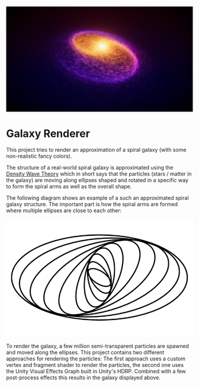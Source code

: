 ﻿![screenshot](docs/screenshots/galaxy.png)

# Galaxy Renderer

This project tries to render an approximation of a spiral galaxy (with some non-realistic fancy colors).


The structure of a real-world spiral galaxy is approximated using the [Density Wave Theory](https://en.wikipedia.org/wiki/Density_wave_theory) which in short says that
the particles (stars / matter in the galaxy) are moving along ellipses shaped and rotated in a specific way to form the spiral arms as well as the overall shape.

The following diagram shows an example of a such an approximated spiral galaxy structure. The important part is how the spiral arms are formed where multiple ellipses are close to each other:

![ellipses](docs/screenshots/ellipses.png)


To render the galaxy, a few million semi-transparent particles are spawned and moved along the ellipses. 
This project contains two different approaches for rendering the particles: The first approach uses a custom vertex and fragment shader to render the particles, the second one uses the Unity Visual Effects Graph built in Unity's HDRP.
Combined with a few post-process effects this results in the galaxy displayed above.
